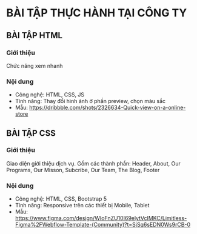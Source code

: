 # BÀI TẬP THỰC HÀNH TẠI CÔNG TY

## BÀI TẬP HTML

### Giới thiệu

Chức năng xem nhanh

### Nội dung

- Công nghệ: HTML, CSS, JS
- Tính năng: Thay đổi hình ảnh ở phần preview, chọn màu sắc
- Mẫu: https://dribbble.com/shots/2326634-Quick-view-on-a-online-store

## BÀI TẬP CSS

### Giới thiệu

Giao diện giới thiệu dịch vụ. Gồm các thành phần: Header, About, Our Programs, Our Misson, Subcribe, Our Team, The Blog, Footer

### Nội dung

- Công nghệ: HTML, CSS, Bootstrap 5
- Tính năng: Responsive trên các thiết bị Mobile, Tablet
- Mẫu: https://www.figma.com/design/WIoFnZU10I69elytVcIMKC/Limitless-Figma%2FWebflow-Template-(Community)?t=SjSq6sEDN0Ws9rCB-0

